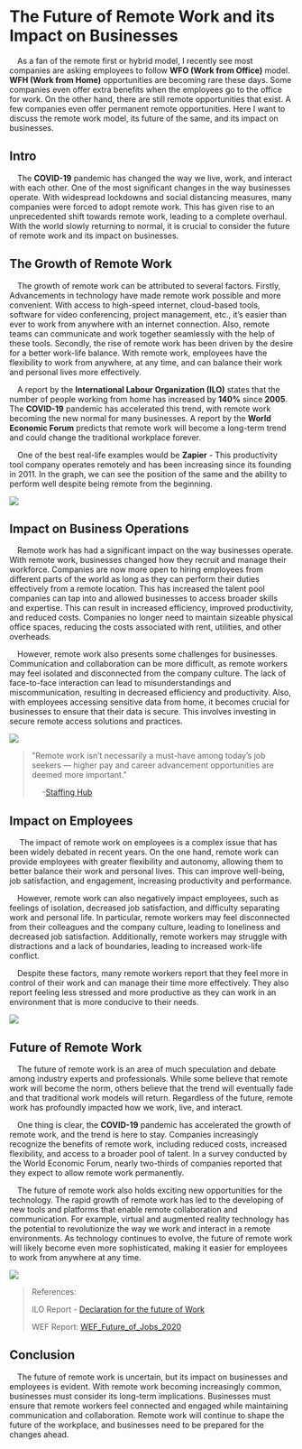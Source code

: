 # The Future of Remote Work and its Impact on Businesses

&emsp;As a fan of the remote first or hybrid model, I recently see most companies are asking employees to follow **WFO (Work from Office)** model. **WFH (Work from Home)** opportunities are becoming rare these days. Some companies even offer extra benefits when the employees go to the office for work. On the other hand, there are still remote opportunities that exist. A few companies even offer permanent remote opportunities. Here I want to discuss the remote work model, its future of the same, and its impact on businesses.

## Intro

&emsp;The **COVID-19** pandemic has changed the way we live, work, and interact with each other. One of the most significant changes in the way businesses operate. With widespread lockdowns and social distancing measures, many companies were forced to adopt remote work. This has given rise to an unprecedented shift towards remote work, leading to a complete overhaul. With the world slowly returning to normal, it is crucial to consider the future of remote work and its impact on businesses.

## The Growth of Remote Work

&emsp;The growth of remote work can be attributed to several factors. Firstly, Advancements in technology have made remote work possible and more convenient. With access to high-speed internet, cloud-based tools, software for video conferencing, project management, etc., it’s easier than ever to work from anywhere with an internet connection. Also, remote teams can communicate and work together seamlessly with the help of these tools. Secondly, the rise of remote work has been driven by the desire for a better work-life balance. With remote work, employees have the flexibility to work from anywhere, at any time, and can balance their work and personal lives more effectively.

&emsp;A report by the **International Labour Organization (ILO)** states that the number of people working from home has increased by **140%** since **2005**. The **COVID-19** pandemic has accelerated this trend, with remote work becoming the new normal for many businesses. A report by the **World Economic Forum** predicts that remote work will become a long-term trend and could change the traditional workplace forever.

&emsp;One of the best real-life examples would be **Zapier** - This productivity tool company operates remotely and has been increasing since its founding in 2011. In the graph, we can see the position of the same and the ability to perform well despite being remote from the beginning.

<img src="https://blog.getlatka.com/wp-content/uploads/2019/09/Screen-Shot-2019-10-30-at-6.55.12-PM.png" />

## Impact on Business Operations

&emsp;Remote work has had a significant impact on the way businesses operate. With remote work, businesses changed how they recruit and manage their workforce. Companies are now more open to hiring employees from different parts of the world as long as they can perform their duties effectively from a remote location. This has increased the talent pool companies can tap into and allowed businesses to access broader skills and expertise. This can result in increased efficiency, improved productivity, and reduced costs. Companies no longer need to maintain sizeable physical office spaces, reducing the costs associated with rent, utilities, and other overheads.

&emsp;However, remote work also presents some challenges for businesses. Communication and collaboration can be more difficult, as remote workers may feel isolated and disconnected from the company culture. The lack of face-to-face interaction can lead to misunderstandings and miscommunication, resulting in decreased efficiency and productivity. Also, with employees accessing sensitive data from home, it becomes crucial for businesses to ensure that their data is secure. This involves investing in secure remote access solutions and practices.

<img src="https://assets.weforum.org/editor/sPgIQCZkTtBFqdHkaSK8-mZsZBRblnIwT0uqccG79A4.png" />

> "Remote work isn’t necessarily a must-have among today’s job seekers — higher pay and career advancement opportunities are deemed more important."
>
> &emsp; -[Staffing Hub](https://staffinghub.com/remote-work/whats-next-for-remote-work/?utm_medium=email&_hsmi=221105805&_hsenc=p2ANqtz-8NxZlMolbZoOohQMzhSR8iUPUMLIxX937qiqlQoGZGDPBysPBX46xD_odac-Vca-ojFjEBLC97FFFJL7WOTVey_PJq9g&utm_content=221105805&utm_source=hs_email)

## Impact on Employees

&emsp; The impact of remote work on employees is a complex issue that has been widely debated in recent years. On the one hand, remote work can provide employees with greater flexibility and autonomy, allowing them to better balance their work and personal lives. This can improve well-being, job satisfaction, and engagement, increasing productivity and performance.

&emsp;However, remote work can also negatively impact employees, such as feelings of isolation, decreased job satisfaction, and difficulty separating work and personal life. In particular, remote workers may feel disconnected from their colleagues and the company culture, leading to loneliness and decreased job satisfaction. Additionally, remote workers may struggle with distractions and a lack of boundaries, leading to increased work-life conflict.

&emsp;Despite these factors, many remote workers report that they feel more in control of their work and can manage their time more effectively. They also report feeling less stressed and more productive as they can work in an environment that is more conducive to their needs.

<img src="https://www.visualcapitalist.com/wp-content/uploads/2020/06/attracting-talent-and-remote-working.png" />

## Future of Remote Work

&emsp;The future of remote work is an area of much speculation and debate among industry experts and professionals. While some believe that remote work will become the norm, others believe that the trend will eventually fade and that traditional work models will return. Regardless of the future, remote work has profoundly impacted how we work, live, and interact.

&emsp;One thing is clear, the **COVID-19** pandemic has accelerated the growth of remote work, and the trend is here to stay. Companies increasingly recognize the benefits of remote work, including reduced costs, increased flexibility, and access to a broader pool of talent. In a survey conducted by the World Economic Forum, nearly two-thirds of companies reported that they expect to allow remote work permanently.

&emsp;The future of remote work also holds exciting new opportunities for the technology. The rapid growth of remote work has led to the developing of new tools and platforms that enable remote collaboration and communication. For example, virtual and augmented reality technology has the potential to revolutionize the way we work and interact in a remote environments. As technology continues to evolve, the future of remote work will likely become even more sophisticated, making it easier for employees to work from anywhere at any time.

<img src="https://wp.technologyreview.com/wp-content/uploads/2022/09/CX-Figure-2-1200x675-1.png" />

> References:
>
> ILO Report - [Declaration for the future of Work](https://www.ilo.org/wcmsp5/groups/public/---ed_norm/---relconf/documents/meetingdocument/wcms_711674.pdf)
>
> WEF Report: [WEF_Future_of_Jobs_2020](https://www3.weforum.org/docs/WEF_Future_of_Jobs_2020.pdf)

## Conclusion

&emsp;The future of remote work is uncertain, but its impact on businesses and employees is evident. With remote work becoming increasingly common, businesses must consider its long-term implications. Businesses must ensure that remote workers feel connected and engaged while maintaining communication and collaboration. Remote work will continue to shape the future of the workplace, and businesses need to be prepared for the changes ahead.